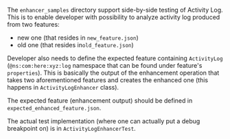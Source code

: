 The `enhancer_samples` directory support side-by-side testing of Activity Log.<br>
This is to enable developer with possibility to analyze activity log produced from two features:
- new one (that resides in `new_feature.json`)
- old one (that resides in`old_feature.json`)

Developer also needs to define the expected feature containing `ActivityLog` (`@ns:com:here:xyz:log` namespace that can be found under feature's `properties`).
This is basically the output of the enhancement operation that takes two aforementioned features and creates the enhanced one (this happens in `ActivityLogEnhancer` class).

The expected feature (enhancement output) should be defined in `expected_enhanced_feature.json`.

The actual test implementation (where one can actually put a debug breakpoint on) is in `ActivityLogEnhancerTest`.

